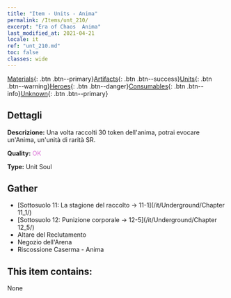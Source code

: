 ```yaml
---
title: "Item - Units - Anima"
permalink: /Items/unt_210/
excerpt: "Era of Chaos  Anima"
last_modified_at: 2021-04-21
locale: it
ref: "unt_210.md"
toc: false
classes: wide
---
```

 [Materials](/it/Items/){: .btn .btn--primary}[Artifacts](/it/Items/Artifacts/){: .btn .btn--success}[Units](/it/Items/Units/){: .btn .btn--warning}[Heroes](/it/Items/Heroes/){: .btn .btn--danger}[Consumables](/it/Items/Consumables/){: .btn .btn--info}[Unknown](/it/Items/Unknown/){: .btn .btn--primary}

## Dettagli
 **Descrizione:** Una volta raccolti 30 token dell'anima, potrai evocare un'Anima, un'unità di rarità SR.

 **Quality:** <span style="color: #DA70D6">OK</span>

 **Type:** Unit Soul

## Gather

*    [Sottosuolo 11: La stagione del raccolto -> 11-1](/it/Underground/Chapter 11_1/) 
*    [Sottosuolo 12: Punizione corporale -> 12-5](/it/Underground/Chapter 12_5/) 
*    Altare del Reclutamento 
*    Negozio dell'Arena 
*    Riscossione Caserma - Anima 

## This item contains:

  None

